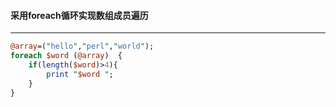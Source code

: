 #### 采用foreach循环实现数组成员遍历
------
```perl
@array=("hello","perl","world");
foreach $word (@array)	{
	if(length($word)>4){
		print "$word ";
	}
}
```
